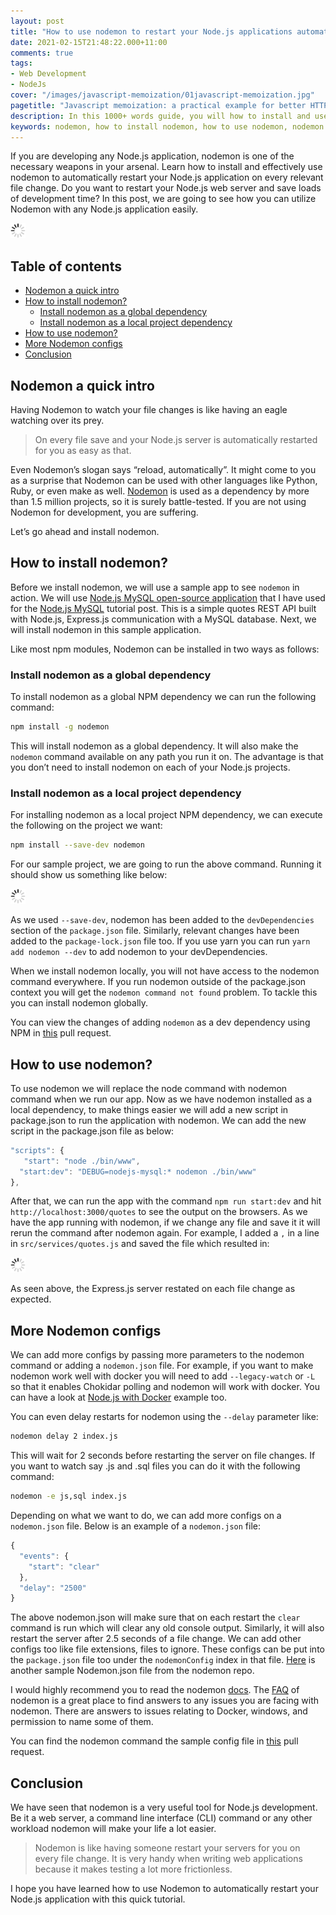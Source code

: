 ```yaml
---
layout: post
title: "How to use nodemon to restart your Node.js applications automatically and efficiently"
date: 2021-02-15T21:48:22.000+11:00
comments: true
tags:
- Web Development
- NodeJs
cover: "/images/javascript-memoization/01javascript-memoization.jpg"
pagetitle: "Javascript memoization: a practical example for better HTTP performance"
description: In this 1000+ words guide, you will how to install and use nodemon for a great Node.js development experience. Nodemon automatically restarts your script, know how it is done efficiently.
keywords: nodemon, how to install nodemon, how to use nodemon, nodemon config, nodemon express, nodemon install, nodemon watch
---
```

If you are developing any Node.js application, nodemon is one of the necessary weapons in your arsenal. Learn how to install and effectively use nodemon to automatically restart your Node.js application on every relevant file change. Do you want to restart your Node.js web server and save loads of development time? In this post, we are going to see how you can utilize Nodemon with any Node.js application easily.

<img class="center" src="/images/generic/loading.gif" data-echo="/images/nodemon/01nodemon.jpg" title="How to use nodemon to reload applicaitons automatically" alt="How to use nodemon to reload applicaitons automatically">

<!-- more -->

## Table of contents

* [Nodemon a quick intro](#nodemon-a-quick-intro)
* [How to install nodemon?](#how-to-install-nodemon%3F)
  * [Install nodemon as a global dependency](#install-nodemon-as-a-global-dependency)
  * [Install nodemon as a local project dependency](#install-nodemon-as-a-local-project-dependency)
* [How to use nodemon?](#how-to-use-nodemon%3F)
* [More Nodemon configs](#more-nodemon-configs)
* [Conclusion](#conclusion)

## Nodemon a quick intro

Having Nodemon to watch your file changes is like having an eagle watching over its prey. 

> On every file save and your Node.js server is automatically restarted for you as easy as that.

Even Nodemon’s slogan says “reload, automatically”. It might come to you as a surprise that Nodemon can be used with other languages like Python, Ruby, or even make as well. [Nodemon](https://nodemon.io/) is used as a dependency by more than 1.5 million projects, so it is surely battle-tested. If you are not using Nodemon for development, you are suffering.

Let’s go ahead and install nodemon.

## How to install nodemon?

Before we install nodemon, we will use a sample app to see `nodemon` in action. We will use [Node.js MySQL open-source application](https://github.com/geshan/nodejs-mysql) that I have used for the [Node.js MySQL](/blog/2020/11/nodejs-mysql-tutorial/) tutorial post. This is a simple quotes REST API built with Node.js, Express.js communication with a MySQL database. Next, we will install nodemon in this sample application.

Like most npm modules, Nodemon can be installed in two ways as follows:

### Install nodemon as a global dependency

To install nodemon as a global NPM dependency we can run the following command:

``` bash
npm install -g nodemon
```

This will install nodemon as a global dependency. It will also make the `nodemon` command available on any path you run it on. The advantage is that you don’t need to install nodemon on each of your Node.js projects.

### Install nodemon as a local project dependency

For installing nodemon as a local project NPM dependency,  we can execute the following on the project we want:

``` bash
npm install --save-dev nodemon
```

For our sample project, we are going to run the above command. Running it should show us something like below:

<img class="center" src="/images/generic/loading.gif" data-echo="/images/nodemon/02nodemon-install-local.jpg" title="How to install nodemon as a local dev dependency" alt="How to install nodemon as a local dev dependency">

As we used `--save-dev`, nodemon has been added to the `devDependencies` section of the `package.json` file. Similarly, relevant changes have been added to the `package-lock.json` file too. If you use yarn you can run `yarn add nodemon --dev` to add nodemon to your devDependencies. 

When we install nodemon locally, you will not have access to the nodemon command everywhere. If you run nodemon outside of the package.json context you will get the `nodemon command not found` problem. To tackle this you can install nodemon globally.

You can view the changes of adding `nodemon` as a dev dependency using NPM in [this](https://github.com/geshan/nodejs-mysql/pull/8/files) pull request.

## How to use nodemon?

To use nodemon we will replace the node command with nodemon command when we run our app. Now as we have nodemon installed as a local dependency, to make things easier we will add a new script in package.json to run the application with nodemon. We can add the new script in the package.json file as below:

``` js
"scripts": {
   "start": "node ./bin/www",
  "start:dev": "DEBUG=nodejs-mysql:* nodemon ./bin/www" 
},
```

After that, we can run the app with the command `npm run start:dev` and hit `http://localhost:3000/quotes` to see the output on the browsers. As we have the app running with nodemon, if we change any file and save it it will rerun the command after nodemon again. For example, I added a `,` in a line in `src/services/quotes.js` and saved the file which resulted in:

<img class="center" src="/images/generic/loading.gif" data-echo="/images/nodemon/03nodemon-run.jpg" title="How to use nodemon as a package.json script" alt="How to use nodemon as a package.json script">
 
As seen above, the Express.js server restated on each file change as expected.

## More Nodemon configs

We can add more configs by passing more parameters to the nodemon command or adding a `nodemon.json` file. For example, if you want to make nodemon work well with docker you will need to add `--legacy-watch` or `-L` so that it enables Chokidar polling and nodemon will work with docker. You can have a look at [Node.js with Docker](/blog/2020/11/nodejs-with-docker/#1.3-add-nodemon-to-monitor-changes-and-reload) example too.

You can even delay restarts for nodemon using the `--delay` parameter like:

```bash
nodemon delay 2 index.js
```

This will wait for 2 seconds before restarting the server on file changes. If you want to watch say .js and .sql files you can do it with the following command:

```bash
nodemon -e js,sql index.js
```

Depending on what we want to do, we can add more configs on a `nodemon.json` file. Below is an example of a `nodemon.json` file:

```js
{
  "events": {
    "start": "clear"
  },
  "delay": "2500"
}
```

The above nodemon.json will make sure that on each restart the `clear` command is run which will clear any old console output. Similarly, it will also restart the server after 2.5 seconds of a file change. We can add other configs too like file extensions, files to ignore. These configs can be put into the `package.json` file too under the `nodemonConfig` index in that file. [Here](https://github.com/remy/nodemon/wiki/Sample-nodemon.json) is another sample Nodemon.json file from the nodemon repo.

I would highly recommend you to read the nodemon [docs](https://github.com/remy/nodemon#nodemon). The [FAQ](https://github.com/remy/nodemon/blob/master/faq.md) of nodemon is a great place to find answers to any issues you are facing with nodemon. There are answers to issues relating to Docker, windows, and permission to name some of them.

You can find the nodemon command the sample config file in [this](https://github.com/geshan/nodejs-mysql/pull/9/files) pull request.

## Conclusion

We have seen that nodemon is a very useful tool for Node.js development. Be it a web server, a command line interface (CLI) command or any other workload nodemon will make your life a lot easier.

> Nodemon is like having someone restart your servers for you on every file change. It is very handy when writing web applications because it makes testing a lot more frictionless.

I hope you have learned how to use Nodemon to automatically restart your Node.js application with this quick tutorial.
